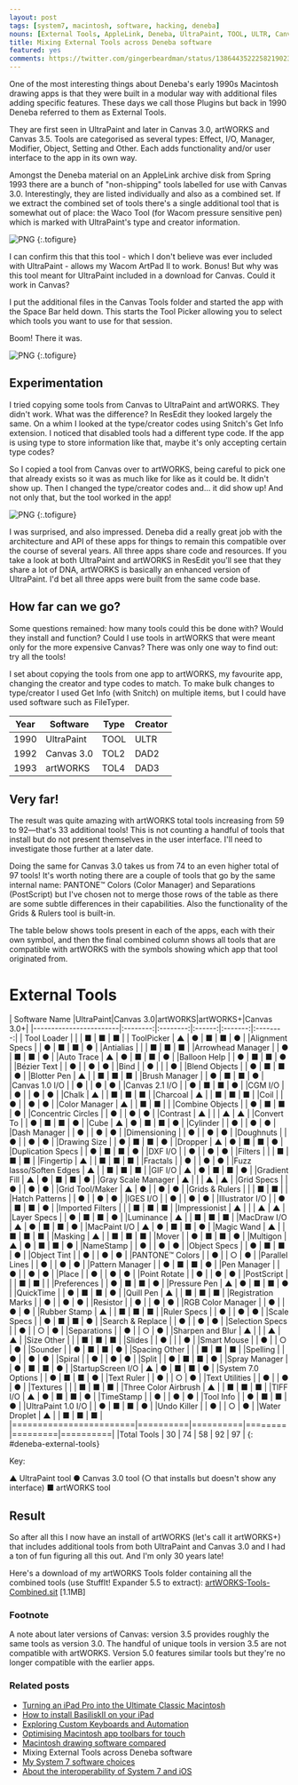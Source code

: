 ```yaml
---
layout: post
tags: [system7, macintosh, software, hacking, deneba]
nouns: [External Tools, AppleLink, Deneba, UltraPaint, TOOL, ULTR, Canvas, TOL2, DAD2, artWORKS, TOL4, DAD3, Wacom, ArtPad II, Tool Picker, ResEdit, Snitch, FileTyper, StuffIt! Expander]
title: Mixing External Tools across Deneba software
featured: yes
comments: https://twitter.com/gingerbeardman/status/1386443522258219023
---
```

One of the most interesting things about Deneba's early 1990s Macintosh drawing apps is that they were built in a modular way with additional files adding specific features. These days we call those Plugins but back in 1990 Deneba referred to them as External Tools.

They are first seen in UltraPaint and later in Canvas 3.0, artWORKS and Canvas 3.5. Tools are categorised as several types: Effect, I/O, Manager, Modifier, Object, Setting and Other. Each adds functionality and/or user interface to the app in its own way.

Amongst the Deneba material on an AppleLink archive disk from Spring 1993 there are a bunch of "non-shipping" tools labelled for use with Canvas 3.0. Interestingly, they are listed individually and also as a combined set. If we extract the combined set of tools there's a single additional tool that is somewhat out of place: the Waco Tool (for Wacom pressure sensitive pen) which is marked with UltraPaint's type and creator information.

![PNG](/images/posts/deneba-external-tools-0.png#pixel "Spot the odd one out")
{:.tofigure}

I can confirm this that this tool - which I don't believe was ever included with UltraPaint - allows my Wacom ArtPad II to work. Bonus! But why was this tool meant for UltraPaint included in a download for Canvas. Could it work in Canvas?

I put the additional files in the Canvas Tools folder and started the app with the Space Bar held down. This starts the Tool Picker allowing you to select which tools you want to use for that session.

Boom! There it was.

![PNG](/images/posts/deneba-external-tools-1.png#pixel "A wild Waco Tool appears in the Tool Picker")
{:.tofigure}

## Experimentation

I tried copying some tools from Canvas to UltraPaint and artWORKS. They didn't work. What was the difference? In ResEdit they looked largely the same. On a whim I looked at the type/creator codes using Snitch's Get Info extension. I noticed that disabled tools had a different type code. If the app is using type to store information like that, maybe it's only accepting certain type codes?

So I copied a tool from Canvas over to artWORKS, being careful to pick one that already exists so it was as much like for like as it could be. It didn't show up. Then I changed the type/creator codes and... it did show up! And not only that, but the tool worked in the app!

![PNG](/images/posts/deneba-external-tools-2.png#pixel "External Tool type/creator codes")
{:.tofigure}

I was surprised, and also impressed. Deneba did a really great job with the architecture and API of these apps for things to remain this compatible over the course of several years. All three apps share code and resources. If you take a look at both UltraPaint and artWORKS in ResEdit you'll see that they share a lot of DNA, artWORKS is basically an enhanced version of UltraPaint. I'd bet all three apps were built from the same code base.

## How far can we go?

Some questions remained: how many tools could this be done with? Would they install and function? Could I use tools in artWORKS that were meant only for the more expensive Canvas? There was only one way to find out: try all the tools!

I set about copying the tools from one app to artWORKS, my favourite app, changing the creator and type codes to match. To make bulk changes to type/creator I used Get Info (with Snitch) on multiple items, but I could have used software such as FileTyper.

| Year | Software   | Type | Creator |
| ---- | ---------- | ---- | ------- |
| 1990 | UltraPaint | TOOL | ULTR    |
| 1992 | Canvas 3.0 | TOL2 | DAD2    |
| 1993 | artWORKS   | TOL4 | DAD3    |

## Very far!

The result was quite amazing with artWORKS total tools increasing from 59 to 92—that's 33 additional tools! This is not counting a handful of tools that install but do not present themselves in the user interface. I'll need to investigate those further at a later date.

Doing the same for Canvas 3.0 takes us from 74 to an even higher total of 97 tools! It's worth noting there are a couple of tools that go by the same internal name: PANTONE™ Colors (Color Manager) and Separations (PostScript) but I've chosen not to merge those rows of the table as there are some subtle differences in their capabilities. Also the functionality of the Grids & Rulers tool is built-in.

The table below shows tools present in each of the apps, each with their own symbol, and then the final combined column shows all tools that are compatible with artWORKS with the symbols showing which app that tool originated from.

# External Tools

<div class="table-wrapper" markdown="block">
| Software Name          |UltraPaint|Canvas 3.0|artWORKS|artWORKS+|Canvas 3.0+|
|------------------------|:--------:|:--------:|:------:|:-------:|:--------:|
|&nbsp;Tool Loader       |          |          | ■      | ■       | ■        |
|&nbsp;ToolPicker        | ▲        | ●        | ■      | ■       | ●        |
|Alignment Specs         |          | ●        | ■      | ■       | ●        |
|Antialias               |          |          | ■      | ■       | ■        |
|Arrowhead Manager       |          | ●        | ■      | ■       | ●        |
|Auto Trace              | ▲        | ●        | ■      | ■       | ●        |
|Balloon Help            |          | ●        | ■      | ■       | ●        |
|Bézier Text             |          | ●        |        | ●       | ●        |
|Bind                    |          | ●        |        |         | ●        |
|Blend Objects           |          | ●        | ■      | ■       | ●        |
|Blotter Pen             | ▲        |          | ■      | ■       | ■        |
|Brush Manager           |          | ●        | ■      | ■       | ●        |
|Canvas 1.0 I/O          |          | ●        |        | ●       | ●        |
|Canvas 2.1 I/O          |          | ●        | ■      | ■       | ●        |
|CGM I/O                 |          | ●        |        | ●       | ●        |
|Chalk                   | ▲        |          | ■      | ■       | ■        |
|Charcoal                | ▲        |          | ■      | ■       | ■        |
|Coil                    |          | ●        |        | ●       | ●        |
|Color Manager           | ▲        |          | ■      | ■       |          |
|Combine Objects         |          | ●        | ■      | ■       | ●        |
|Concentric Circles      |          | ●        |        | ●       | ●        |
|Contrast                | ▲        |          |        | ▲       | ▲        |
|Convert To              |          | ●        | ■      | ■       | ●        |
|Cube                    | ▲        | ●        | ■      | ■       | ●        |
|Cylinder                |          | ●        |        | ●       | ●        |
|Dash Manager            |          | ●        |        | ●       | ●        |
|Dimensioning            |          | ●        |        | ●       | ●        |
|Doughnuts               |          | ●        |        | ●       | ●        |
|Drawing Size            |          | ●        | ■      | ■       | ●        |
|Dropper                 | ▲        | ●        | ■      | ■       | ●        |
|Duplication Specs       |          | ●        | ■      | ■       | ●        |
|DXF I/O                 |          | ●        |        | ●       | ●        |
|Filters                 |          |          | ■      | ■       | ■        |
|Fingertip               | ▲        |          | ■      | ■       | ■        |
|Fractals                |          | ●        |        | ●       | ●        |
|Fuzz lasso/Soften Edges | ▲        |          | ■      | ■       | ■        |
|GIF I/O                 | ▲        | ●        | ■      | ■       | ●        |
|Gradient Fill           | ▲        | ●        | ■      | ■       | ●        |
|Gray Scale Manager      | ▲        |          |        | ▲       | ▲        |
|Grid Specs              |          | ●        |        | ●       | ●        |
|Grid Tool/Maker         | ▲        | ●        |        | ●       | ●        |
|Grids & Rulers          |          |          | ■      | ■       |          |
|Hatch Patterns          |          | ●        |        | ●       | ●        |
|IGES I/O                |          | ●        |        | ●       | ●        |
|Illustrator I/O         |          | ●        | ■      | ■       | ●        |
|Imported Filters        |          |          | ■      | ■       | ■        |
|Impressionist           | ▲        |          |        | ▲       | ▲        |
|Layer Specs             |          | ●        | ■      | ■       | ●        |
|Luminance               | ▲        |          | ■      | ■       | ■        |
|MacDraw I/O             | ▲        | ●        | ■      | ■       | ●        |
|MacPaint I/O            | ▲        | ●        | ■      | ■       | ●        |
|Magic Wand              | ▲        |          | ■      | ■       | ■        |
|Masking                 | ▲        |          | ■      | ■       | ■        |
|Mover                   |          | ●        | ■      | ■       | ●        |
|Multigon                | ▲        | ●        | ■      | ■       | ●        |
|NameStamp               |          | ●        |        | ●       | ●        |
|Object Specs            |          | ●        | ■      | ■       | ●        |
|Object Tint             |          | ●        |        | ●       | ●        |
|PANTONE™ Colors         |          | ●        |        | ○       | ●        |
|Parallel Lines          |          | ●        |        | ●       | ●        |
|Pattern Manager         |          | ●        | ■      | ■       | ●        |
|Pen Manager             |          | ●        |        | ●       | ●        |
|Place                   |          | ●        |        | ●       | ●        |
|Point Rotate            |          | ●        |        | ●       | ●        |
|PostScript              |          |          | ■      | ■       |          |
|Preferences             |          | ●        | ■      | ■       | ●        |
|Pressure Pen            | ▲        | ●        | ■      | ■       | ●        |
|QuickTime               |          | ●        | ■      | ■       | ●        |
|Quill Pen               | ▲        |          | ■      | ■       | ■        |
|Registration Marks      |          | ●        |        | ●       | ●        |
|Resistor                |          | ●        |        | ●       | ●        |
|RGB Color Manager       |          | ●        |        | ●       | ●        |
|Rubber Stamp            | ▲        |          | ■      | ■       | ■        |
|Ruler Specs             |          | ●        |        | ●       | ●        |
|Scale Specs             |          | ●        | ■      | ■       | ●        |
|Search & Replace        |          | ●        |        | ●       | ●        |
|Selection Specs         |          | ●        |        | ○       | ●        |
|Separations             |          | ●        |        | ○       | ●        |
|Sharpen and Blur        | ▲        |          |        | ▲       | ▲        |
|Size Other              |          |          | ■      | ■       | ■        |
|Slides                  |          | ●        |        |         | ●        |
|Smart Mouse             |          | ●        |        | ○       | ●        |
|Sounder                 |          | ●        | ■      | ■       | ●        |
|Spacing Other           |          |          | ■      | ■       | ■        |
|Spelling                |          | ●        |        | ●       | ●        |
|Spiral                  |          | ●        |        | ●       | ●        |
|Split                   |          | ●        | ■      | ■       | ●        |
|Spray Manager           |          | ●        | ■      | ■       | ●        |
|StartupScreen I/O       | ▲        | ●        | ■      | ■       | ●        |
|System 7.0 Options      |          | ●        | ■      | ■       | ●        |
|Text Ruler              |          | ●        |        | ○       | ●        |
|Text Utilities          |          | ●        |        | ●       | ●        |
|Textures                |          |          | ■      | ■       | ■        |
|Three Color Airbrush    | ▲        |          | ■      | ■       | ■        |
|TIFF I/O                | ▲        | ●        | ■      | ■       | ●        |
|TimeStamp               |          | ●        |        | ●       | ●        |
|Tool Info               |          | ●        | ■      | ■       | ●        |
|UltraPaint 1.0 I/O      |          | ●        | ■      | ■       | ●        |
|Undo Killer             |          | ●        |        | ○       | ●        |
|Water Droplet           | ▲        |          | ■      | ■       | ■        |
|========================|==========|==========|========|=========|==========|
|Total Tools             | 30       | 74       | 58     | 92      | 97       |
{: #deneba-external-tools}

Key:

  ▲ UltraPaint tool
  ● Canvas 3.0 tool
  (○ that installs but doesn't show any interface)
  ■ artWORKS tool

## Result

So after all this I now have an install of artWORKS (let's call it artWORKS+) that includes additional tools from both UltraPaint and Canvas 3.0 and I had a ton of fun figuring all this out. And I'm only 30 years late!

Here's a download of my artWORKS Tools folder containing all the combined tools (use StuffIt! Expander 5.5 to extract): [artWORKS-Tools-Combined.sit](/files/artWORKS-Tools-Combined.sit) [1.1MB]

### Footnote

A note about later versions of Canvas: version 3.5 provides roughly the same tools as version 3.0. The handful of unique tools in version 3.5 are not compatible with artWORKS. Version 5.0 features similar tools but they're no longer compatible with the earlier apps.

### Related posts

* [Turning an iPad Pro into the Ultimate Classic Macintosh](/2021/04/17/turning-an-ipad-pro-into-the-ultimate-classic-macintosh)
* [How to install BasiliskII on your iPad](/2021/04/21/building-basiliskii-for-ios/)
* [Exploring Custom Keyboards and Automation](/2021/04/19/automating-interactions-using-apple-events/)
* [Optimising Macintosh app toolbars for touch](/2021/03/28/changing-the-size-of-toolbar-items-using-resedit/)
* [Macintosh drawing software compared](/2021/04/24/macintosh-drawing-software-compared/)
* Mixing External Tools across Deneba software
* [My System 7 software choices](/2021/04/30/my-system-7-software-choices/)
* [About the interoperability of System 7 and iOS](/2021/05/03/interoperability-of-system-7-and-ios/)

</div>
